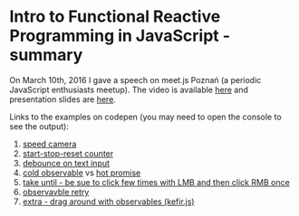 # Intro to Functional Reactive Programming in JavaScript - summary
On March 10th, 2016 I gave a speech on meet.js Poznań (a periodic JavaScript enthusiasts meetup). The video is available [here](https://www.youtube.com/watch?v=opa3hKCcBVg) and presentation slides are [here](https://drive.google.com/open?id=0B0ADugD9WoxLT2hpTjZZM0hKNFk).

Links to the examples on codepen (you may need to open the console to see the output):
1. [speed camera](https://codepen.io/belfz/pen/NNPrxG)
2. [start-stop-reset counter](https://codepen.io/belfz/pen/WwrBej?editors=1111)
3. [debounce on text input](https://codepen.io/belfz/pen/GZKQZP)
4. [cold observable](https://codepen.io/belfz/pen/NNPrgr) vs [hot promise](https://codepen.io/belfz/pen/eZmzEy)
5. [take until - be sue to click few times with LMB and then click RMB once](https://codepen.io/belfz/pen/YqXqpQ)
6. [observavble retry](https://codepen.io/belfz/pen/jqNZpM)
7. [extra - drag around with observables (kefir.js)](https://codepen.io/belfz/pen/BKwQGm)
